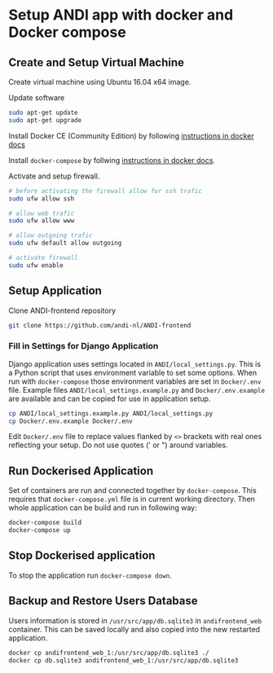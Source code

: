 # Setup ANDI app with docker and Docker compose

## Create and Setup Virtual Machine
Create virtual machine using Ubuntu 16.04 x64 image.

Update software

```sh
sudo apt-get update
sudo apt-get upgrade
```

Install Docker CE (Community Edition) by following [instructions in docker docs](https://docs.docker.com/engine/installation/linux/ubuntu/)

Install `docker-compose` by follwing [instructions in docker docs](https://docs.docker.com/compose/install/).

Activate and setup firewall.
```sh
# before activating the firewall allow for ssh trafic
sudo ufw allow ssh

# allow web trafic
sudo ufw allow www

# allow outgoing trafic
sudo ufw default allow outgoing

# activate firewall
sudo ufw enable
```

## Setup Application
Clone ANDI-frontend repository
```sh
git clone https://github.com/andi-nl/ANDI-frontend
```

### Fill in Settings for Django Application
Django application uses settings located in `ANDI/local_settings.py`. This is a Python script that uses environment variable to set some options. When run with `docker-compose` those environment variables are set in `Docker/.env` file. Example files `ANDI/local_settings.example.py` and `Docker/.env.example` are available and can be copied for use in application setup.

```sh
cp ANDI/local_settings.example.py ANDI/local_settings.py
cp Docker/.env.example Docker/.env
```
Edit `Docker/.env` file to replace values flanked by `<>` brackets with real ones reflecting your setup. Do not use quotes (' or ") around variables.

## Run Dockerised Application

Set of containers are run and connected together by `docker-compose`. This requires that `docker-compose.yml` file is in current working directory. Then whole application can be build and run in following way:
```sh
docker-compose build
docker-compose up
```

## Stop Dockerised application
To stop the application run `docker-compose down`.

## Backup and Restore Users Database
Users information is stored in `/usr/src/app/db.sqlite3` in `andifrontend_web` container. This can be saved locally and also copied into the new restarted application.

```sh
docker cp andifrontend_web_1:/usr/src/app/db.sqlite3 ./
docker cp db.sqlite3 andifrontend_web_1:/usr/src/app/db.sqlite3
```
